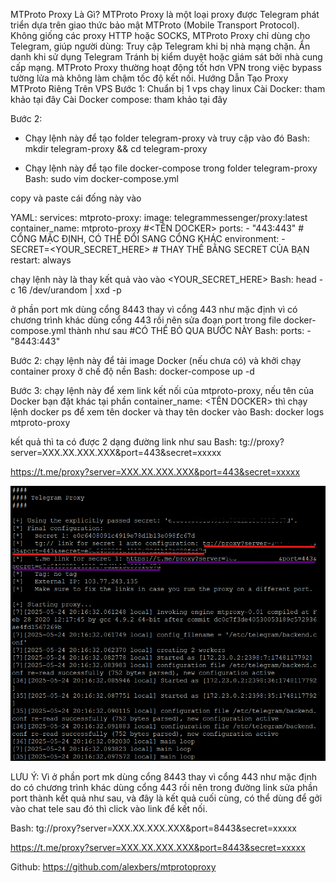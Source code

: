 MTProto Proxy Là Gì?​
MTProto Proxy là một loại proxy được Telegram phát triển dựa trên giao thức bảo mật MTProto (Mobile Transport Protocol). Không giống các proxy HTTP hoặc SOCKS, MTProto Proxy chỉ dùng cho Telegram, giúp người dùng:
Truy cập Telegram khi bị nhà mạng chặn.
Ẩn danh khi sử dụng Telegram
Tránh bị kiểm duyệt hoặc giám sát bởi nhà cung cấp mạng.
MTProto Proxy thường hoạt động tốt hơn VPN trong việc bypass tường lửa mà không làm chậm tốc độ kết nối.
Hướng Dẫn Tạo Proxy MTProto Riêng Trên VPS​
Bước 1:
Chuẩn bị 1 vps chạy linux
Cài Docker: tham khảo tại đây
Cài Docker compose: tham khảo tại đây

Bước 2:
- Chạy lệnh này để tạo folder telegram-proxy và truy cập vào đó
Bash:
mkdir telegram-proxy && cd telegram-proxy

- Chạy lệnh này để tạo file docker-compose trong folder telegram-proxy
Bash:
sudo vim docker-compose.yml

copy và paste cái đống này vào

YAML:
services:
  mtproto-proxy:
    image: telegrammessenger/proxy:latest
    container_name: mtproto-proxy #<TÊN DOCKER>
    ports:
      - "443:443" # CỔNG MẶC ĐỊNH, CÓ THỂ ĐỔI SANG CỔNG KHÁC
    environment:
      - SECRET=<YOUR_SECRET_HERE> # THAY THẾ BẰNG SECRET CỦA BẠN
    restart: always

chạy lệnh này là thay kết quả vào vào <YOUR_SECRET_HERE>
Bash:
head -c 16 /dev/urandom | xxd -p

ở phần port mk dùng cổng 8443 thay vì cổng 443 như mặc định vì có chương trình khác dùng cổng 443 rồi nên sửa đoạn port trong file docker-compose.yml thành như sau #CÓ THỂ BỎ QUA BƯỚC NÀY
Bash:
    ports:
      - "8443:443"

Bước 2: chạy lệnh này để tải image Docker (nếu chưa có) và khởi chạy container proxy ở chế độ nền
Bash:
docker-compose up -d

Bước 3: chạy lệnh này để xem link kết nối của mtproto-proxy, nếu tên của Docker bạn đặt khác tại phần container_name: <TÊN DOCKER> thì chạy lệnh docker ps để xem tên docker và thay tên docker vào
Bash:
docker logs mtproto-proxy

kết quả thì ta có được 2 dạng đường link như sau
Bash:
tg://proxy?server=XXX.XX.XXX.XXX&port=443&secret=xxxxx

https://t.me/proxy?server=XXX.XX.XXX.XXX&port=443&secret=xxxxx

![Telegram Proxy Example](telegram_proxy_example.png)



LƯU Ý:
Vì ở phần port mk dùng cổng 8443 thay vì cổng 443 như mặc định do có chương trình khác dùng cổng 443 rồi nên trong đường link sửa phần port thành kết quả như sau, và đây là kết quả cuối cùng, có thể dùng để gởi vào chat tele sau đó thì click vào link để kết nối.

Bash:
tg://proxy?server=XXX.XX.XXX.XXX&port=8443&secret=xxxxx

https://t.me/proxy?server=XXX.XX.XXX.XXX&port=8443&secret=xxxxx


Github: https://github.com/alexbers/mtprotoproxy



